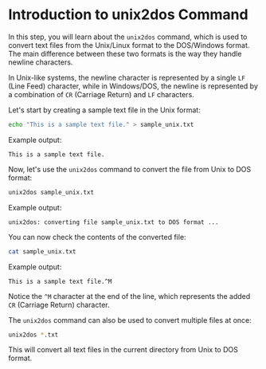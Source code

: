 # Introduction to unix2dos Command

In this step, you will learn about the `unix2dos` command, which is used to convert text files from the Unix/Linux format to the DOS/Windows format. The main difference between these two formats is the way they handle newline characters.

In Unix-like systems, the newline character is represented by a single `LF` (Line Feed) character, while in Windows/DOS, the newline is represented by a combination of `CR` (Carriage Return) and `LF` characters.

Let's start by creating a sample text file in the Unix format:

```bash
echo "This is a sample text file." > sample_unix.txt
```

Example output:

```
This is a sample text file.
```

Now, let's use the `unix2dos` command to convert the file from Unix to DOS format:

```bash
unix2dos sample_unix.txt
```

Example output:

```
unix2dos: converting file sample_unix.txt to DOS format ...
```

You can now check the contents of the converted file:

```bash
cat sample_unix.txt
```

Example output:

```
This is a sample text file.^M
```

Notice the `^M` character at the end of the line, which represents the added `CR` (Carriage Return) character.

The `unix2dos` command can also be used to convert multiple files at once:

```bash
unix2dos *.txt
```

This will convert all text files in the current directory from Unix to DOS format.
